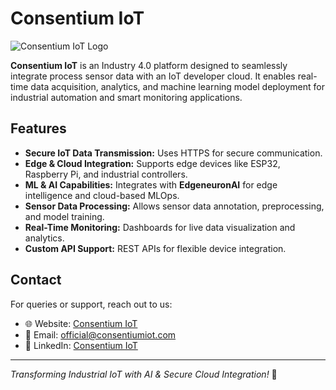 # Consentium IoT

![Consentium IoT Logo](https://consentiumiot.com/logo.png)

**Consentium IoT** is an Industry 4.0 platform designed to seamlessly integrate process sensor data with an IoT developer cloud. It enables real-time data acquisition, analytics, and machine learning model deployment for industrial automation and smart monitoring applications.

## Features
- **Secure IoT Data Transmission:** Uses HTTPS for secure communication.
- **Edge & Cloud Integration:** Supports edge devices like ESP32, Raspberry Pi, and industrial controllers.
- **ML & AI Capabilities:** Integrates with **EdgeneuronAI** for edge intelligence and cloud-based MLOps.
- **Sensor Data Processing:** Allows sensor data annotation, preprocessing, and model training.
- **Real-Time Monitoring:** Dashboards for live data visualization and analytics.
- **Custom API Support:** REST APIs for flexible device integration.

## Contact
For queries or support, reach out to us:
- 🌐 Website: [Consentium IoT](https://consentiumiot.com)
- 📧 Email: official@consentiumiot.com
- 💼 LinkedIn: [Consentium IoT](https://linkedin.com/company/consentiumiot)

---
_Transforming Industrial IoT with AI & Secure Cloud Integration!_ 🚀
